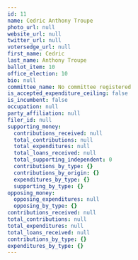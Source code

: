 ```yaml
---
id: 11
name: Cedric Anthony Troupe
photo_url: null
website_url: null
twitter_url: null
votersedge_url: null
first_name: Cedric
last_name: Anthony Troupe
ballot_item: 10
office_election: 10
bio: null
committee_name: No committee registered
is_accepted_expenditure_ceiling: false
is_incumbent: false
occupation: null
party_affiliation: null
filer_id: null
supporting_money:
  contributions_received: null
  total_contributions: null
  total_expenditures: null
  total_loans_received: null
  total_supporting_independent: 0
  contributions_by_type: {}
  contributions_by_origin: {}
  expenditures_by_type: {}
  supporting_by_type: {}
opposing_money:
  opposing_expenditures: null
  opposing_by_type: {}
contributions_received: null
total_contributions: null
total_expenditures: null
total_loans_received: null
contributions_by_type: {}
expenditures_by_type: {}
---
```

